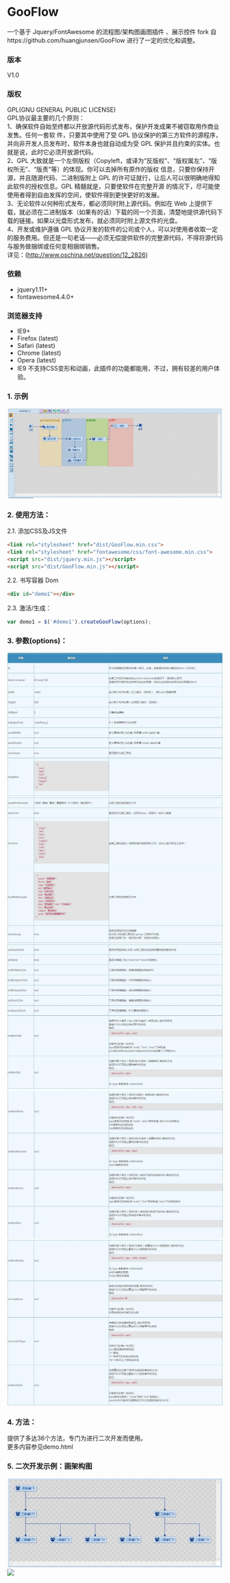 # GooFlow

一个基于 Jquery/FontAwesome 的流程图/架构图画图插件 、展示控件 fork 自https://github.com/huangjunsen/GooFlow 进行了一定的优化和调整。

### 版本
V1.0  

### 版权
GPL(GNU GENERAL PUBLIC LICENSE)  
GPL协议最主要的几个原则：  
1、确保软件自始至终都以开放源代码形式发布，保护开发成果不被窃取用作商业发售。任何一套软 件，只要其中使用了受 GPL 协议保护的第三方软件的源程序，并向非开发人员发布时，软件本身也就自动成为受 GPL 保护并且约束的实体。也就是说，此时它必须开放源代码。  
2、GPL 大致就是一个左侧版权（Copyleft，或译为“反版权”、“版权属左”、“版权所无”、“版责”等）的体现。你可以去掉所有原作的版权 信息，只要你保持开源，并且随源代码、二进制版附上 GPL 的许可证就行，让后人可以很明确地得知此软件的授权信息。GPL 精髓就是，只要使软件在完整开源 的情况下，尽可能使使用者得到自由发挥的空间，使软件得到更快更好的发展。  
3、无论软件以何种形式发布，都必须同时附上源代码。例如在 Web 上提供下载，就必须在二进制版本（如果有的话）下载的同一个页面，清楚地提供源代码下载的链接。如果以光盘形式发布，就必须同时附上源文件的光盘。  
4、开发或维护遵循 GPL 协议开发的软件的公司或个人，可以对使用者收取一定的服务费用。但还是一句老话——必须无偿提供软件的完整源代码，不得将源代码与服务做捆绑或任何变相捆绑销售。  
详见：(http://www.oschina.net/question/12_2826)  

### 依赖
* jquery1.11+  
* fontawesome4.4.0+  

### 浏览器支持
* IE9+  
* Firefox (latest)  
* Safari (latest)  
* Chrome (latest)  
* Opera (latest)  
* IE9 不支持CSS变形和动画，此插件的功能都能用，不过，拥有较差的用户体验。  

### 1. 示例
![](https://github.com/huangjunse/GooFlow/raw/master/SnapShot/01_Example.jpg)  

### 2. 使用方法：
2.1. 添加CSS及JS文件  
```html
<link rel="stylesheet" href="dist/GooFlow.min.css">
<link rel="stylesheet" href="fontawesome/css/font-awesome.min.css">
<script src="dist/jquery.min.js"></script>
<script src="dist/GooFlow.min.js"></script>
```

2.2. 书写容器 Dom   
```html
<div id="demo1"></div> 
```

2.3. 激活/生成：  
```javascript
var demo1 = $('#demo1').createGooFlow(options);
```

  
### 3. 参数(options)：
![](https://github.com/huangjunse/GooFlow/raw/master/SnapShot/03_option1.jpg)  
![](https://github.com/huangjunse/GooFlow/raw/master/SnapShot/03_option2.jpg)  
![](https://github.com/huangjunse/GooFlow/raw/master/SnapShot/03_option3.jpg)  
![](https://github.com/huangjunse/GooFlow/raw/master/SnapShot/03_option4.jpg)  
![](https://github.com/huangjunse/GooFlow/raw/master/SnapShot/03_option5.jpg)  

  
### 4. 方法：
提供了多达36个方法，专门为进行二次开发而使用。  
更多内容参见demo.html

  
### 5. 二次开发示例：画架构图
![](https://github.com/huangjunse/GooFlow/raw/master/SnapShot/02_redevelop.jpg)  
![](http://htmlpreview.github.io/?https://github.com/QCSYSTUDIO/GooFlow/blob/master/demo.html)  

  
